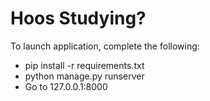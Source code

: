 # Hoos Studying?

To launch application, complete the following:

- pip install -r requirements.txt
- python manage.py runserver
- Go to 127.0.0.1:8000
